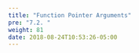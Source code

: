 ```yaml
---
title: "Function Pointer Arguments"
pre: "7.2. "
weight: 81
date: 2018-08-24T10:53:26-05:00
---
```

